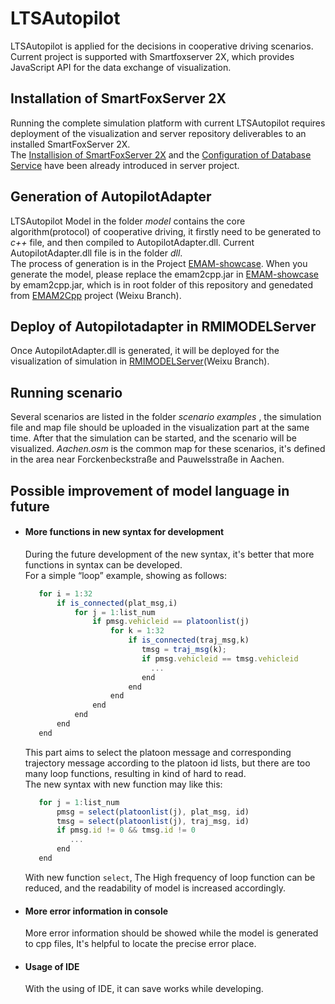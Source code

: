 <!-- (c) https://github.com/MontiCore/monticore -->
# LTSAutopilot
LTSAutopilot is applied for the decisions in cooperative driving scenarios. Current project is supported with Smartfoxserver 2X, which provides JavaScript API for the data exchange of visualization.

## Installation of SmartFoxServer 2X
Running the complete simulation platform with current LTSAutopilot requires deployment of the visualization and server repository deliverables to an installed SmartFoxServer 2X.<br>
The [Installision of SmartFoxServer 2X](https://git.rwth-aachen.de/monticore/EmbeddedMontiArc/simulators/server?nav_source=navbar) and the [Configuration of Database Service](https://git.rwth-aachen.de/monticore/EmbeddedMontiArc/simulators/server?nav_source=navbar) have been already introduced in server project. 


## Generation of AutopilotAdapter
LTSAutopilot Model in the folder _model_ contains the core algorithm(protocol) of cooperative driving, it firstly need to be generated to _c++_ file, and then compiled to AutopilotAdapter.dll. Current AutopilotAdapter.dll file is in the folder _dll_.<br>
The process of generation is in the Project [EMAM-showcase](https://git.rwth-aachen.de/monticore/EmbeddedMontiArc/simulators/EMAM-showcase?nav_source=navbar). When you generate the model, please replace the emam2cpp.jar in [EMAM-showcase](https://git.rwth-aachen.de/monticore/EmbeddedMontiArc/simulators/EMAM-showcase?nav_source=navbar) by emam2cpp.jar, which is in root folder of this repository and genedated from [EMAM2Cpp](https://git.rwth-aachen.de/monticore/EmbeddedMontiArc/generators/EMAM2Cpp/tree/Weixu) project (Weixu Branch).  
## Deploy of Autopilotadapter in RMIMODELServer
Once AutopilotAdapter.dll is generated, it will be deployed for the visualization of simulation in [RMIMODELServer](https://git.rwth-aachen.de/monticore/EmbeddedMontiArc/simulators/RMIModelServer/tree/Weixu)(Weixu Branch).
## Running scenario 
Several scenarios are listed in the folder _scenario examples_ , the simulation file and map file should be uploaded in the visualization part at the same time. After that the simulation can be started, and the scenario will be visualized.
 _Aachen.osm_ is the common map for these scenarios, it's defined in the area near Forckenbeckstraße and Pauwelsstraße in Aachen.
## Possible improvement of model language in future

   * #### More functions in new syntax for development <br>
     During the future development of the new syntax, it's better that more functions in syntax can be developed.<br>
     For a simple “loop” example, showing as follows:<br>
     ```js
        for i = 1:32
            if is_connected(plat_msg,i)
                for j = 1:list_num
                    if pmsg.vehicleid == platoonlist(j)
                        for k = 1:32
                            if is_connected(traj_msg,k)
                               tmsg = traj_msg(k);
                               if pmsg.vehicleid == tmsg.vehicleid
                                 ...
                               end
                            end
                        end
                    end
                end
            end
        end
     ```
     This part aims to select the platoon message and corresponding trajectory message according to the platoon id lists, but there are too many loop functions, resulting in kind of hard to read.<br>
     The new syntax with new function may like this:
     ```js
        for j = 1:list_num
            pmsg = select(platoonlist(j), plat_msg, id)
            tmsg = select(platoonlist(j), traj_msg, id)
            if pmsg.id != 0 && tmsg.id != 0 
               ...
            end 
        end
     ```
     With new function `select`, The High frequency of loop function can be reduced, and the readability of model is increased accordingly.

   * #### More error information in console
     More error information should be showed while the model is generated to cpp files, It's helpful to locate the precise error place. 
   
   * #### Usage of IDE 
     With the using of IDE, it can save works while developing.
  

